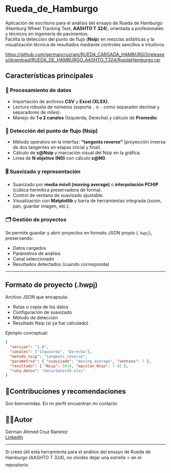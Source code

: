 # Rueda_de_Hamburgo

Aplicación de escritorio para el análisis del ensayo de Rueda de Hamburgo (Hamburg Wheel Tracking Test, **AASHTO T 324**), orientada a profesionales y técnicos en ingeniería de pavimentos.  
Facilita la detección del punto de flujo (**Nsip**) en mezclas asfálticas y la visualización técnica de resultados mediante controles sencillos e intuitivos.

https://github.com/germancruzram/RUEDA_CARGADA_HAMBURGO/releases/download/RUEDA_DE_HAMBURGO_AASHTO_T324/RuedaHamburgo.rar

## Características principales

### 🧪 Procesamiento de datos
- Importación de archivos **CSV** y **Excel (XLSX)**.
- Lectura robusta de números (soporta `,` o `.` como separador decimal y separadores de miles).
- Manejo de **1 o 2 canales** (Izquierda, Derecha) y cálculo de **Promedio**.

### 📐 Detección del punto de flujo (Nsip)
- Método operativo en la interfaz: **“tangents reverse”** (proyección inversa de dos tangentes en etapas inicial y final).
- Cálculo de **ε@Nsip** y marcación visual del Nsip en la gráfica.
- Línea de **N objetivo (N0)** con cálculo **ε@N0**.

### 🎚️ Suavizado y representación
- Suavizado por **media móvil (moving average)** o **interpolación PCHIP** (cúbica hermítica preservadora de forma).
- Control de ventana de suavizado ajustable.
- Visualización con **Matplotlib** y barra de herramientas integrada (zoom, pan, guardar imagen, etc.).

### 🗂️ Gestión de proyectos
Se permite guardar y abrir proyectos en formato JSON propio (`.hwpj`), preservando:
- Datos cargados
- Parámetros de análisis
- Canal seleccionado
- Resultados detectados (cuando corresponda)

---

## Formato de proyecto (.hwpj)

Archivo JSON que encapsula:
- Rutas o copia de los datos
- Configuración de suavizado
- Método de detección
- Resultado Nsip (si ya fue calculado)

Ejemplo conceptual:
```json
{
  "version": "1.0",
  "canales": ["Izquierda", "Derecha"],
  "metodo_nsip": "tangents_reverse",
  "parametros": { "suavizado": "moving_average", "ventana": 7 },
  "resultado": { "Nsip": 5634, "epsilon_Nsip": 7.42 },
  "ruta_datos": "data/datos50.xlsx"
}
```

## 🤝**Contribuciones y recomendaciones**

Son bienvenidas. En mi perfil encuentran mi contacto

## 👨‍💻**Autor**

German Ahmed Cruz Ramírez  
[LinkedIn](https://www.linkedin.com/in/german-cruz-ram-in24/)

---

Si crees útil esta herramienta para el análisis del ensayo de Rueda de Hamburgo (AASHTO T 324), no olvides dejar una estrella ⭐ en el repositorio.
